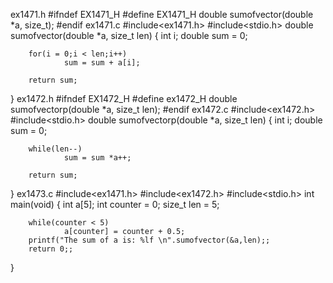 ex1471.h
#ifndef EX1471_H
#define EX1471_H
double sumofvector(double *a, size_t);
#endif
ex1471.c
#include<ex1471.h>
#include<stdio.h>
double sumofvector(double *a, size_t len)
{
        int i;
        double sum = 0;

        for(i = 0;i < len;i++)
                sum = sum + a[i];

        return sum;
}
ex1472.h
#ifndef EX1472_H
#define ex1472_H
double sumofvectorp(double *a, size_t len);
#endif
ex1472.c
#include<ex1472.h>
#include<stdio.h>
double sumofvectorp(double *a, size_t len)
{
        int i;
        double sum = 0;

        while(len--)
                sum = sum *a++;

        return sum;
}
ex1473.c
#include<ex1471.h>
#include<ex1472.h>
#include<stdio.h>
int main(void)
{
        int a[5];
        int counter = 0;
        size_t len = 5;

        while(counter < 5)
                a[counter] = counter + 0.5;
        printf("The sum of a is: %lf \n".sumofvector(&a,len);;
        return 0;;
}

